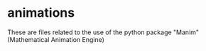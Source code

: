 # animations
These are files related to the use of the python package "Manim" (Mathematical Animation Engine)
